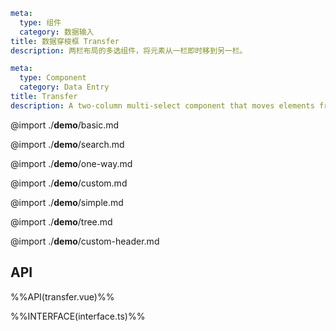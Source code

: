 ```yaml zh-CN
meta:
  type: 组件
  category: 数据输入
title: 数据穿梭框 Transfer
description: 两栏布局的多选组件，将元素从一栏即时移到另一栏。
```

```yaml en-US
meta:
  type: Component
  category: Data Entry
title: Transfer
description: A two-column multi-select component that moves elements from one column to another in real time.
```

@import ./**demo**/basic.md

@import ./**demo**/search.md

@import ./**demo**/one-way.md

@import ./**demo**/custom.md

@import ./**demo**/simple.md

@import ./**demo**/tree.md

@import ./**demo**/custom-header.md

## API

%%API(transfer.vue)%%

%%INTERFACE(interface.ts)%%
